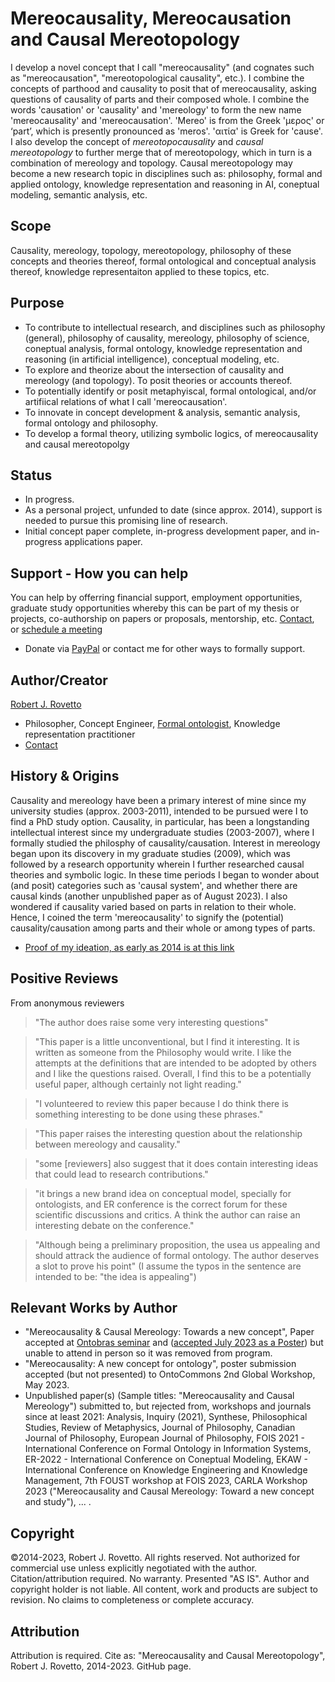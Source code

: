 # Mereocausality, Mereocausation and Causal Mereotopology

I develop a novel concept that I call "mereocausality" (and cognates such as "mereocausation", "mereotopological causality", etc.). I combine the concepts of parthood and causality to posit that of mereocausality, asking questions of causality of parts and their composed whole. I combine the words 'causation' or 'causality' and 'mereology' to form the new name 'mereocausality' and 'mereocausation'. 'Mereo' is from the Greek 'μερος' or ‘part’, which is presently pronounced as 'meros'. 'αιτία' is Greek for 'cause'. I also develop the concept of _mereotopocausality_ and _causal mereotopology_ to further merge that of mereotopology, which in turn is a combination of mereology and topology. Causal mereotopology may become a new research topic in disciplines such as: philosophy, formal and applied ontology, knowledge representation and reasoning in AI, coneptual modeling, semantic analysis, etc.

## Scope
Causality, mereology, topology, mereotopology, philosophy of these concepts and theories thereof, formal ontological and conceptual analysis thereof, knowledge representaiton applied to these topics, etc.

## Purpose
- To contribute to intellectual research, and disciplines such as philosophy (general), philosophy of causality, mereology, philosophy of science, coneptual analysis, formal ontology, knowledge representation and reasoning (in artificial intelligence), conceptual modeling, etc.
- To explore and theorize about the intersection of causality and mereology (and topology). To posit theories or accounts thereof.
- To potentially identify or posit metaphyiscal, formal ontological, and/or artifiical relations of what I call 'mereocausation'.
- To innovate in concept development & analysis, semantic analysis, formal ontology and philosophy.
- To develop a formal theory, utilizing symbolic logics, of mereocausality and causal mereotopolgy

## Status
- In progress.
- As a personal project, unfunded to date (since approx. 2014), support is needed to pursue this promising line of research.
- Initial concept paper complete, in-progress development paper, and in-progress applications paper.

## Support - How you can help
You can help by offerring financial support, employment opportunities, graduate study opportunities whereby this can be part of my thesis or projects, co-authorship on papers or proposals, mentorship, etc. [Contact](https://ontospace.wordpress.com/contact), or [schedule a meeting](https://tinyurl.com/hm8wu2sa) 

* Donate via [PayPal](https://tinyurl.com/donateViaPayPalrr) or contact me for other ways to formally support.

## Author/Creator
[Robert J. Rovetto](http://orcid.org/0000-0003-3835-7817)
- Philosopher, Concept Engineer, [Formal ontologist](https://ontologforum.org/index.php/RobertRovetto), Knowledge representation practitioner
- [Contact](mailto:rrovetto@terpalum.umd.edu)

## History & Origins
Causality and mereology have been a primary interest of mine since my university studies (approx. 2003-2011), intended to be pursued were I to find a PhD study option. 
Causality, in particular, has been a longstanding intellectual interest since my undergraduate studies (2003-2007), where I formally studied the philosphy of causality/causation. Interest in mereology began upon its discovery in my graduate studies (2009), which was followed by a research opportunity wherein I further researched causal theories and symbolic logic. In these time periods I began to wonder about (and posit) categories such as 'causal system', and whether there are causal kinds (another unpublished paper as of August 2023). I also wondered if causality varied based on parts in relation to their whole. Hence, I coined the term 'mereocausality' to signify the (potential) causality/causation among parts and their whole or among types of parts.
- [Proof of my ideation, as early as 2014 is at this link](https://github.com/rrovetto/rrovetto/tree/main/affiliations-and-work/papers/mereocausality)

## Positive Reviews 
From anonymous reviewers
>"The author does raise some very interesting questions" 

>"This paper is a little unconventional, but I find it interesting. It is written as someone from the Philosophy would write. 
I like the attempts at the definitions that are intended to be adopted by others and I like the questions raised. 
Overall, I find this to be a potentially useful paper, although certainly not light reading." 

>"I volunteered to review this paper because I do think there is something interesting to be done using these phrases."

>"This paper raises the interesting question about the relationship between mereology and causality."

>"some [reviewers] also suggest that it does contain interesting ideas that could lead to research contributions."

>"it brings a new brand idea on conceptual model, specially for ontologists, and ER conference is the correct forum for these scientific discussions and critics. A think the author can raise an interesting debate on the conference."

>"Although being a preliminary proposition, the usea us appealing and should attrack the audience of formal ontology. The author deserves a slot to prove his point"
(I assume the typos in the sentence are intended to be: "the idea is appealing")
  
## Relevant Works by Author
- "Mereocausality & Causal Mereology: Towards a new concept", Paper accepted at [Ontobras seminar](https://github.com/rrovetto/rrovetto/blob/9f69e17f2c6caae29cedcbd72a3e91176ffbb6d8/affiliations-and-work/papers/mereocausality/PROOF_MereocausalityAcceptance_Ontobras2023_1.PNG) and ([accepted July 2023 as a Poster](https://github.com/rrovetto/rrovetto/blob/9f69e17f2c6caae29cedcbd72a3e91176ffbb6d8/affiliations-and-work/papers/mereocausality/PROOF_OntoBras2023-Acceptance_Mereocausality.PNG)) but unable to attend in person so it was removed from program.
- "Mereocausality: A new concept for ontology", poster submission accepted (but not presented) to OntoCommons 2nd Global Workshop, May 2023.
- Unpublished paper(s) (Sample titles: "Mereocausality and Causal Mereology") submitted to, but rejected from, workshops and journals since at least 2021: Analysis, Inquiry (2021), Synthese, Philosophical Studies, Review of Metaphysics, Journal of Philosophy, Canadian Journal of Philosophy, European Journal of Philosophy, FOIS 2021 - International Conference on Formal Ontology in Information Systems, ER-2022 - International Conference on Coneptual Modeling, EKAW - International Conference on Knowledge Engineering and Knowledge Management, 7th FOUST workshop at FOIS 2023, CARLA Workshop 2023 ("Mereocausality and Causal Mereology: Toward a new concept and study"), ... .

## Copyright
©2014-2023, Robert J. Rovetto. All rights reserved.
Not authorized for commercial use unless explicitly negotiated with the author. Citation/attribution required.
No warranty. Presented "AS IS". Author and copyright holder is not liable. All content, work and products are subject to revision. No claims to completeness or complete accuracy.

## Attribution
Attribution is required. Cite as: "Mereocausality and Causal Mereotopology", Robert J. Rovetto, 2014-2023. GitHub page.
